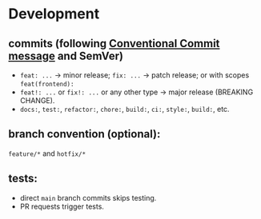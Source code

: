 
# Development 

## commits (following [Conventional Commit message](https://www.conventionalcommits.org/) and SemVer)
- `feat: ...` → minor release; `fix: ...` → patch release; or with scopes `feat(frontend):`
- `feat!: ...` or `fix!: ...` or any other type → major release (BREAKING CHANGE).
- `docs:`, `test:`, `refactor:`, `chore:`, `build:`, `ci:`, `style:`, `build:`, etc.

## branch convention (optional): 
`feature/*` and `hotfix/*`

## tests: 
- direct `main` branch commits skips testing. 
- PR requests trigger tests.
